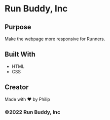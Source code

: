 # Run Buddy, Inc

## Purpose
Make the webpage more responsive for Runners.

## Built With
* HTML
* CSS

## Creator
Made with ❤️ by Philip

### ©️2022 Run Buddy, Inc 
